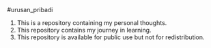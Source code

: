 #urusan_pribadi
1. This is a repository containing my personal thoughts.<br>
2. This repository contains my journey in learning.<br>
3. This repository is available for public use but not for redistribution.
